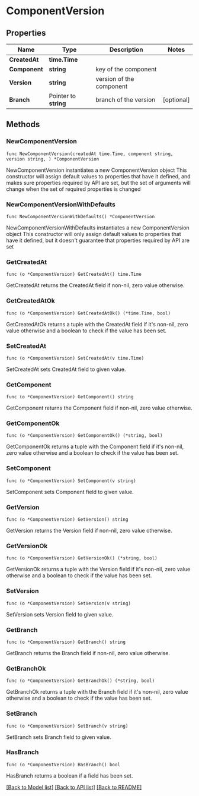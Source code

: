 # ComponentVersion

## Properties

Name | Type | Description | Notes
------------ | ------------- | ------------- | -------------
**CreatedAt** | **time.Time** |  | 
**Component** | **string** | key of the component | 
**Version** | **string** | version of the component | 
**Branch** | Pointer to **string** | branch of the version | [optional] 

## Methods

### NewComponentVersion

`func NewComponentVersion(createdAt time.Time, component string, version string, ) *ComponentVersion`

NewComponentVersion instantiates a new ComponentVersion object
This constructor will assign default values to properties that have it defined,
and makes sure properties required by API are set, but the set of arguments
will change when the set of required properties is changed

### NewComponentVersionWithDefaults

`func NewComponentVersionWithDefaults() *ComponentVersion`

NewComponentVersionWithDefaults instantiates a new ComponentVersion object
This constructor will only assign default values to properties that have it defined,
but it doesn't guarantee that properties required by API are set

### GetCreatedAt

`func (o *ComponentVersion) GetCreatedAt() time.Time`

GetCreatedAt returns the CreatedAt field if non-nil, zero value otherwise.

### GetCreatedAtOk

`func (o *ComponentVersion) GetCreatedAtOk() (*time.Time, bool)`

GetCreatedAtOk returns a tuple with the CreatedAt field if it's non-nil, zero value otherwise
and a boolean to check if the value has been set.

### SetCreatedAt

`func (o *ComponentVersion) SetCreatedAt(v time.Time)`

SetCreatedAt sets CreatedAt field to given value.


### GetComponent

`func (o *ComponentVersion) GetComponent() string`

GetComponent returns the Component field if non-nil, zero value otherwise.

### GetComponentOk

`func (o *ComponentVersion) GetComponentOk() (*string, bool)`

GetComponentOk returns a tuple with the Component field if it's non-nil, zero value otherwise
and a boolean to check if the value has been set.

### SetComponent

`func (o *ComponentVersion) SetComponent(v string)`

SetComponent sets Component field to given value.


### GetVersion

`func (o *ComponentVersion) GetVersion() string`

GetVersion returns the Version field if non-nil, zero value otherwise.

### GetVersionOk

`func (o *ComponentVersion) GetVersionOk() (*string, bool)`

GetVersionOk returns a tuple with the Version field if it's non-nil, zero value otherwise
and a boolean to check if the value has been set.

### SetVersion

`func (o *ComponentVersion) SetVersion(v string)`

SetVersion sets Version field to given value.


### GetBranch

`func (o *ComponentVersion) GetBranch() string`

GetBranch returns the Branch field if non-nil, zero value otherwise.

### GetBranchOk

`func (o *ComponentVersion) GetBranchOk() (*string, bool)`

GetBranchOk returns a tuple with the Branch field if it's non-nil, zero value otherwise
and a boolean to check if the value has been set.

### SetBranch

`func (o *ComponentVersion) SetBranch(v string)`

SetBranch sets Branch field to given value.

### HasBranch

`func (o *ComponentVersion) HasBranch() bool`

HasBranch returns a boolean if a field has been set.


[[Back to Model list]](../README.md#documentation-for-models) [[Back to API list]](../README.md#documentation-for-api-endpoints) [[Back to README]](../README.md)



